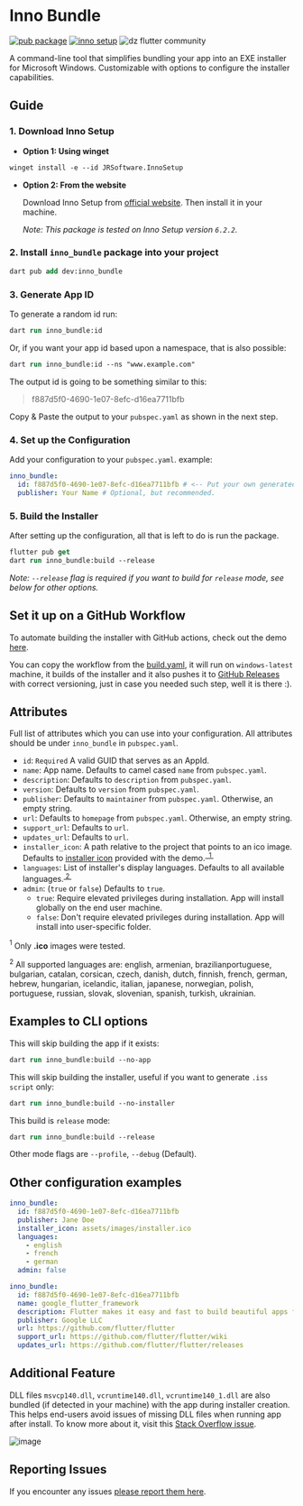 # Inno Bundle

[![pub package](https://img.shields.io/pub/v/inno_bundle.svg)](https://pub.dev/packages/inno_bundle)
[![inno setup](https://img.shields.io/badge/Inno_Setup-v6.2.2-blue)](https://jrsoftware.org/isinfo.php)
![dz flutter community](https://img.shields.io/badge/hahouari-Inno_Setup-blue)

A command-line tool that simplifies bundling your app into an EXE installer for
Microsoft Windows. Customizable with options to configure the installer
capabilities.

## Guide

### 1. Download Inno Setup

- **Option 1: Using winget**

```ps
winget install -e --id JRSoftware.InnoSetup
```

- **Option 2: From the website**

  Download Inno Setup from <a href="https://jrsoftware.org/isdl.php" target="_blank">official
  website</a>. Then install it in your machine.

  _Note: This package is tested on Inno Setup version `6.2.2`._

### 2. Install `inno_bundle` package into your project

```ps
dart pub add dev:inno_bundle
```

### 3. Generate App ID

To generate a random id run:

```ps
dart run inno_bundle:id
```

Or, if you want your app id based upon a namespace, that is also possible:

```ps
dart run inno_bundle:id --ns "www.example.com"
```

The output id is going to be something similar to this:

> f887d5f0-4690-1e07-8efc-d16ea7711bfb

Copy & Paste the output to your `pubspec.yaml` as shown in the next step.

### 4. Set up the Configuration

Add your configuration to your `pubspec.yaml`. example:

```yaml
inno_bundle:
  id: f887d5f0-4690-1e07-8efc-d16ea7711bfb # <-- Put your own generated id here
  publisher: Your Name # Optional, but recommended.
```

### 5. Build the Installer

After setting up the configuration, all that is left to do is run the package.

```ps
flutter pub get
dart run inno_bundle:build --release
```

_Note: `--release` flag is required if you want to build for `release` mode, see
below for other options._

## Set it up on a GitHub Workflow

To automate building the installer with GitHub actions, check out the demo [here](https://github.com/hahouari/flutter_inno_workflows_demo).

You can copy the workflow from the [build.yaml](https://github.com/hahouari/flutter_inno_workflows_demo/blob/dev/.github/workflows/build.yaml),
it will run on `windows-latest` machine, it builds of the installer and it also pushes it to
[GitHub Releases](https://github.com/hahouari/flutter_inno_workflows_demo/releases) with correct versioning,
just in case you needed such step, well it is there :).

## Attributes

Full list of attributes which you can use into your configuration.
All attributes should be under `inno_bundle` in `pubspec.yaml`.

- `id`: `Required` A valid GUID that serves as an AppId.
- `name`: App name. Defaults to camel cased `name` from `pubspec.yaml`.
- `description`: Defaults to `description` from `pubspec.yaml`.
- `version`: Defaults to `version` from `pubspec.yaml`.
- `publisher`: Defaults to `maintainer` from `pubspec.yaml`. Otherwise, an empty
  string.
- `url`: Defaults to `homepage` from `pubspec.yaml`. Otherwise, an empty string.
- `support_url`: Defaults to `url`.
- `updates_url`: Defaults to `url`.
- `installer_icon`: A path relative to the project that points to an ico image.
  Defaults
  to <a href="https://github.com/hahouari/inno_bundle/blob/dev/example/demo_app/assets/images/installer.ico" target="_blank">
  installer icon</a> provided with the demo.<sup><a href="#attributes-more-1">
  &nbsp;1&nbsp;</a></sup>
- `languages`: List of installer's display languages. Defaults to all available
  languages.<sup><a href="#attributes-more-2">&nbsp;2&nbsp;</a></sup>
- `admin`: (`true` or `false`) Defaults to `true`.
  - `true`: Require elevated privileges during installation. App will install
    globally on the end user machine.
  - `false`: Don't require elevated privileges during installation. App will
    install into user-specific folder.

<span id="attributes-more-1"><sup>1</sup></span> Only **.ico** images were
tested.

<span id="attributes-more-2"><sup>2</sup></span> All supported languages are:
english, armenian,
brazilianportuguese, bulgarian, catalan, corsican, czech, danish, dutch,
finnish, french, german,
hebrew, hungarian, icelandic, italian, japanese, norwegian, polish, portuguese,
russian, slovak,
slovenian, spanish, turkish, ukrainian.

## Examples to CLI options

This will skip building the app if it exists:

```ps
dart run inno_bundle:build --no-app
```

This will skip building the installer, useful if you want to generate
`.iss script` only:

```ps
dart run inno_bundle:build --no-installer
```

This build is `release` mode:

```ps
dart run inno_bundle:build --release
```

Other mode flags are `--profile`, `--debug` (Default).

## Other configuration examples

```yaml
inno_bundle:
  id: f887d5f0-4690-1e07-8efc-d16ea7711bfb
  publisher: Jane Doe
  installer_icon: assets/images/installer.ico
  languages:
    - english
    - french
    - german
  admin: false
```

```yaml
inno_bundle:
  id: f887d5f0-4690-1e07-8efc-d16ea7711bfb
  name: google_flutter_framework
  description: Flutter makes it easy and fast to build beautiful apps for mobile and beyond.
  publisher: Google LLC
  url: https://github.com/flutter/flutter
  support_url: https://github.com/flutter/flutter/wiki
  updates_url: https://github.com/flutter/flutter/releases
```

## Additional Feature

DLL files `msvcp140.dll`, `vcruntime140.dll`, `vcruntime140_1.dll` are also
bundled (if detected in your machine) with the app during installer creation.
This helps end-users avoid issues of missing DLL files when running app
after install. To know more about it, visit
this <a href="https://stackoverflow.com/questions/74329543/how-to-find-the-vcruntime140-dll-in-flutter-build-windows" target="_blank">
Stack Overflow issue</a>.

![image](https://github.com/hahouari/inno_bundle/assets/39862612/a9d258a4-074c-47fc-973e-e307f3af7a9b)

## Reporting Issues

If you encounter any
issues <a href="https://github.com/hahouari/inno_bundle/issues" target="_blank">
please report them here</a>.
